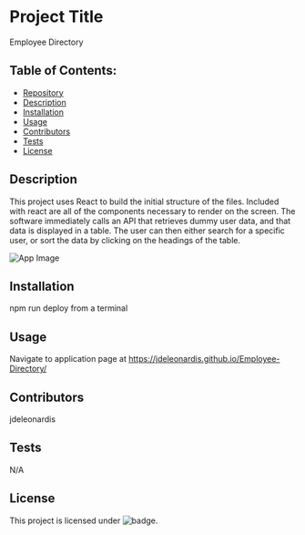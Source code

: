 


# Project Title
Employee Directory

## Table of Contents:
- [Repository](#Repository)
- [Description](#Description)
- [Installation](#Installation)
- [Usage](#Usage)
- [Contributors](#Contributors)
- [Tests](#Tests)
- [License](#License)

## Description
This project uses React to build the initial structure of the files.  Included with react are all of the components necessary to render on the screen.  The software immediately calls an API that retrieves dummy user data, and that data is displayed in a table.  The user can then either search for a specific user, or sort the data by clicking on the headings of the table.

![App Image](https://user-images.githubusercontent.com/58078950/88947969-4d5eb580-d25f-11ea-9687-35fce89757f9.png)

## Installation
npm run deploy from a terminal

## Usage
Navigate to application page at https://jdeleonardis.github.io/Employee-Directory/

## Contributors
jdeleonardis

## Tests
N/A

## License
This project is licensed under ![badge](https://img.shields.io/badge/License-MIT-blue).

